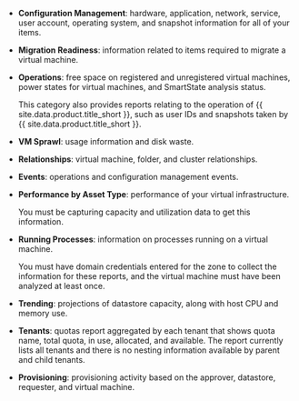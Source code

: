   - **Configuration Management**: hardware, application, network,
    service, user account, operating system, and snapshot information
    for all of your items.

  - **Migration Readiness**: information related to items required to
    migrate a virtual machine.

  - **Operations**: free space on registered and unregistered virtual
    machines, power states for virtual machines, and SmartState analysis
    status.

    This category also provides reports relating to the operation of
    {{ site.data.product.title_short }}, such as user IDs and snapshots taken by
    {{ site.data.product.title_short }}.

  - **VM Sprawl**: usage information and disk waste.

  - **Relationships**: virtual machine, folder, and cluster
    relationships.

  - **Events**: operations and configuration management events.

  - **Performance by Asset Type**: performance of your virtual
    infrastructure.

    You must be capturing capacity and utilization data to get this
    information.

  - **Running Processes**: information on processes running on a virtual
    machine.

    You must have domain credentials entered for the zone to collect the
    information for these reports, and the virtual machine must have
    been analyzed at least once.

  - **Trending**: projections of datastore capacity, along with host CPU
    and memory use.

  - **Tenants**: quotas report aggregated by each tenant that shows
    quota name, total quota, in use, allocated, and available. The
    report currently lists all tenants and there is no nesting
    information available by parent and child tenants.

  - **Provisioning**: provisioning activity based on the approver,
    datastore, requester, and virtual machine.
